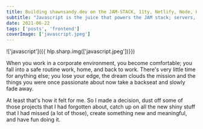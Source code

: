 ```yaml
---
title: Building shawnsandy.dev on the JAM-STACK, 11ty, Netlify, Node, HTML, Javascript
subtitle: "Javascript is the juice that powers the JAM stack; servers, builds, interactivity, data management, etc. It's what makes a lot of what we can now do on the front-end possible. It takes what would have required a backend framework and makes simple "
date: 2021-06-22
tags: ['posts', 'frontend']
coverImage: ['javascript.jpeg']
---
```


!['javascript']({{ hlp.sharp.img(['javascript.jpeg'])}})

When you work in a corporate environment, you become comfortable; you fall into a safe routine work, home, and back to work. There's very little time for anything else; you lose your edge, the dream clouds the mission and the things you were once passionate about now take a backseat and slowly fade away.

At least that's how it felt for me. So I made a decision, dust off some of those projects that I had forgotten about, catch up on all the new shiny stuff that I had missed (a lot of those), create something new and meaningful, and have fun doing it.
